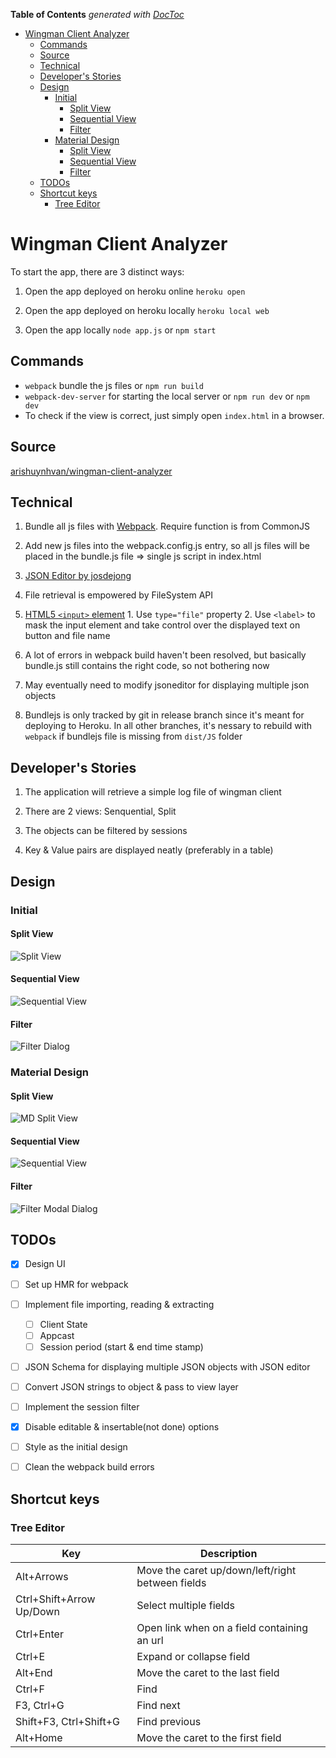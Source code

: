 <!-- START doctoc generated TOC please keep comment here to allow auto update -->
<!-- DON'T EDIT THIS SECTION, INSTEAD RE-RUN doctoc TO UPDATE -->
**Table of Contents**  *generated with [DocToc](https://github.com/thlorenz/doctoc)*

- [Wingman Client Analyzer](#wingman-client-analyzer)
  - [Commands](#commands)
  - [Source](#source)
  - [Technical](#technical)
  - [Developer's Stories](#developers-stories)
  - [Design](#design)
    - [Initial](#initial)
      - [Split View](#split-view)
      - [Sequential View](#sequential-view)
      - [Filter](#filter)
    - [Material Design](#material-design)
      - [Split View](#split-view-1)
      - [Sequential View](#sequential-view-1)
      - [Filter](#filter-1)
  - [TODOs](#todos)
  - [Shortcut keys](#shortcut-keys)
    - [Tree Editor](#tree-editor)

<!-- END doctoc generated TOC please keep comment here to allow auto update -->

# Wingman Client Analyzer

To start the app, there are 3 distinct ways:

1. Open the app deployed on heroku online `heroku open`

2. Open the app deployed on heroku locally `heroku local web`

3. Open the app locally `node app.js` or `npm start`

## Commands

- `webpack` bundle the js files or `npm run build`
- `webpack-dev-server` for starting the local server or `npm run dev` or `npm dev`
- To check if the view is correct, just simply open `index.html` in a browser.


## Source
[arishuynhvan/wingman-client-analyzer](https://github.com/arishuynhvan/wingman-client-analyzer)

## Technical

1. Bundle all js files with [Webpack](https://medium.com/@rajaraodv/webpack-the-confusing-parts-58712f8fcad9#.ude8bl5u4). Require function is from CommonJS

2. Add new js files into the webpack.config.js entry, so all js files will be placed in the bundle.js file => single js script in index.html

3. [JSON Editor by josdejong](https://github.com/josdejong/jsoneditor)

4. File retrieval is empowered by FileSystem API
  1. [HTML5 `<input>` element](https://www.html5rocks.com/en/tutorials/file/dndfiles/#toc-selecting-files)
    1. Use `type="file"` property
    2. Use `<label>` to mask the input element and take control over the displayed text on button and file name

5. A lot of errors in webpack build haven't been resolved, but basically bundle.js still contains the right code, so not bothering now

6. May eventually need to modify jsoneditor for displaying multiple json objects

7. Bundlejs is only tracked by git in release branch since it's meant for deploying to Heroku. In all other branches, it's nessary to rebuild with `webpack` if bundlejs file is missing from `dist/JS` folder

## Developer's Stories

1. The application will retrieve a simple log file of wingman client

2. There are 2 views: Senquential, Split

3. The objects can be filtered by sessions

3. Key & Value pairs are displayed neatly (preferably in a table)

## Design
### Initial
#### Split View
![Split View](images/splitView.PNG "Split View")
#### Sequential View
![Sequential View](images/sequentialView.PNG "Sequential View")
#### Filter
![Filter Dialog](images/sessionsFilter.PNG "Filter Dialog")

### Material Design
#### Split View
![MD Split View](images/Wingman-Client-Analyzer-splitview.png "Material Design Split View")
#### Sequential View
![Sequential View](images/Wingman-Client-Analyzer-sequentialview.png "Material Design Sequential View")
#### Filter
![Filter Modal Dialog](images/Wingman-Client-Analyzer-sessionsfilter.png "Material Design Filter Modal Dialog")

## TODOs

- [x] Design UI

- [ ] Set up HMR for webpack

- [ ] Implement file importing, reading & extracting
  - [ ] Client State
  - [ ] Appcast
  - [ ] Session period (start & end time stamp)

- [ ] JSON Schema for displaying multiple JSON objects with JSON editor

- [ ] Convert JSON strings to object & pass to view layer

- [ ] Implement the session filter

- [x] Disable editable & insertable(not done) options

- [ ] Style as the initial design

- [ ] Clean the webpack build errors

## Shortcut keys

### Tree Editor

Key                     | Description
----------------------- | ------------------------------------------------
Alt+Arrows              | Move the caret up/down/left/right between fields
Ctrl+Shift+Arrow Up/Down| Select multiple fields
Ctrl+Enter              | Open link when on a field containing an url
Ctrl+E                  | Expand or collapse field
Alt+End                 | Move the caret to the last field
Ctrl+F                  | Find
F3, Ctrl+G              | Find next
Shift+F3, Ctrl+Shift+G  | Find previous
Alt+Home                | Move the caret to the first field
